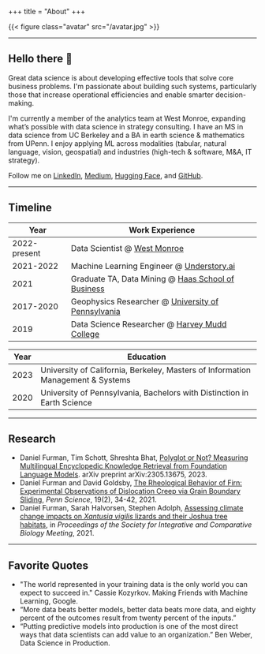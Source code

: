 +++
title = "About"
+++

{{< figure class="avatar" src="/avatar.jpg" >}}

---

## Hello there 👋

Great data science is about developing effective tools that solve core business problems. I'm passionate about building such systems, particularly those that increase operational efficiencies and enable smarter decision-making.

I'm currently a member of the analytics team at West Monroe, expanding what’s possible with data science in strategy consulting. I have an MS in data science from UC Berkeley and a BA in earth science & mathematics from UPenn. I enjoy applying ML across modalities (tabular, natural language, vision, geospatial) and industries (high-tech & software, M&A, IT strategy).

Follow me on <a href="https://www.linkedin.com/in/daniel-ryan-furman/" target="_blank" rel="noopener noreferrer">LinkedIn</a>, <a href="https://medium.com/@daniel_furman" target="_blank" rel="noopener noreferrer">Medium</a>, <a href="https://huggingface.co/dfurman" target="_blank" rel="noopener noreferrer">Hugging Face</a>, and <a href="https://github.com/daniel-furman" target="_blank" rel="noopener noreferrer">GitHub</a>.

---

## Timeline

Year | Work Experience
-----|-------
2022-present | Data Scientist @ <a href="https://www.westmonroe.com/services/digital/analytics-artificial-intelligence" target="_blank" rel="noopener noreferrer">West Monroe</a>
2021-2022 | Machine Learning Engineer @ <a href="https://www.understory.ai" target="_blank" rel="noopener noreferrer">Understory.ai</a>
2021 | Graduate TA, Data Mining @ <a href="https://daniel-furman.github.io/research-outputs/Syllabus_MBA247.pdf" target="_blank" rel="noopener noreferrer">Haas School of Business</a>
2017-2020 | Geophysics Researcher @ <a href="https://web.sas.upenn.edu/dgoldsby/" target="_blank" rel="noopener noreferrer">University of Pennsylvania</a>
2019 | Data Science Researcher @ <a href="https://www.nsf.gov/awardsearch/showAward?AWD_ID=1757952" target="_blank" rel="noopener noreferrer">Harvey Mudd College</a>

Year | Education
-----|-------
2023 | University of California, Berkeley, Masters of Information Management & Systems
2020 | University of Pennsylvania, Bachelors with Distinction in Earth Science

---

## Research

* Daniel Furman, Tim Schott, Shreshta Bhat, [Polyglot or Not? Measuring Multilingual Encyclopedic Knowledge Retrieval from Foundation Language Models](https://arxiv.org/abs/2305.13675). arXiv preprint arXiv:2305.13675, 2023. 
* Daniel Furman and David Goldsby, [The Rheological Behavior of Firn: Experimental Observations of Dislocation Creep via Grain Boundary Sliding](https://daniel-furman.github.io//research-outputs/Furman-and-Goldsby-2021.pdf), *Penn Science*, 19(2), 34-42, 2021.
* Daniel Furman, Sarah Halvorsen, Stephen Adolph, [Assessing climate change impacts on *Xantusia vigilis* lizards and their Joshua tree habitats](https://daniel-furman.github.io//research-outputs/SICB-poster-final.jpg), in *Proceedings of the Society for Integrative and Comparative Biology Meeting*, 2021. 

---

## Favorite Quotes

* "The world represented in your training data is the only world you can expect to succeed in." Cassie Kozyrkov. Making Friends with Machine Learning, Google.
* “More data beats better models, better data beats more data, and eighty percent of the outcomes result from twenty percent of the inputs.”
* “Putting predictive models into production is one of the most direct ways that data scientists can add value to an organization.” Ben Weber, Data Science in Production.
